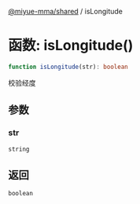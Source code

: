 [@miyue-mma/shared](../index.md) / isLongitude

# 函数: isLongitude()

```ts
function isLongitude(str): boolean
```

校验经度

## 参数

### str

`string`

## 返回

`boolean`
